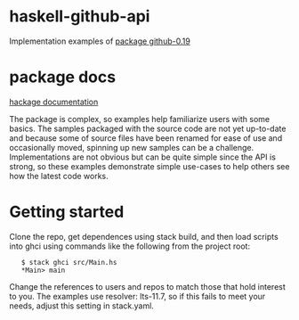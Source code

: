 # haskell-github-api
Implementation examples of
[package github-0.19](https://github.com/phadej/github)

# package docs

[hackage documentation](https://hackage.haskell.org/package/github)

The package is complex, so examples help familiarize users with some basics.
The samples packaged with the source code are not yet up-to-date and because some of source files have been renamed for ease of use and occasionally moved, spinning up new samples can be a challenge. Implementations are not obvious but can be quite simple since the API is strong, so these examples demonstrate simple use-cases to help others see how the latest code works.

# Getting started
Clone the repo, get dependences using stack build, and then
load scripts into ghci using commands like the following from the project root:
```
   $ stack ghci src/Main.hs
   *Main> main
```
Change the references to users and repos to match those that hold interest to you.
The examples use resolver: lts-11.7, so if this fails to meet your needs, adjust this setting in stack.yaml.
